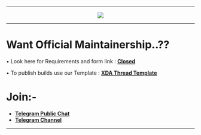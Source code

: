 -----------------------------------------------------------------------------

<p align="center">
  <img src="https://user-images.githubusercontent.com/29405483/138906221-1ddd1b9c-c1d2-49da-8cb7-2931749bc9dd.png" />
</p>

-----------------------------------------------------------------------------

Want Official Maintainership..??
=================================

• Look here for Requirements and form link : [**Closed**](https://github.com/SuperiorOS-Devices/official_devices/blob/eleven/README.md)

• To publish builds use our Template : [**XDA Thread Template**](https://github.com/SuperiorOS/superior_extras/blob/master/XDA-Thread%20Template-ten.txt)

Join:-
======

* [**Telegram Public Chat**](https://t.me/superioros)
* [**Telegram Channel**](https://t.me/superior_os)


----------------------------------------------------------------------------